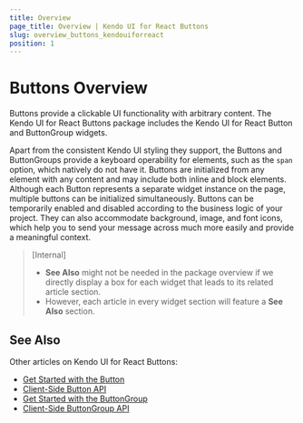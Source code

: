 ```yaml
---
title: Overview
page_title: Overview | Kendo UI for React Buttons
slug: overview_buttons_kendouiforreact
position: 1
---
```


# Buttons Overview

Buttons provide a clickable UI functionality with arbitrary content. The Kendo UI for React Buttons package includes the Kendo UI for React Button and ButtonGroup widgets.

Apart from the consistent Kendo UI styling they support, the Buttons and ButtonGroups provide a keyboard operability for elements, such as the `span` option, which natively do not have it. Buttons are initialized from any element with any content and may include both inline and block elements. Although each Button represents a separate widget instance on the page, multiple buttons can be initialized simultaneously. Buttons can be temporarily enabled and disabled according to the business logic of your project. They can also accommodate background, image, and font icons, which help you to send your message across much more easily and provide a meaningful context.

> [Internal]
> * **See Also** might not be needed in the package overview if we directly display a box for each widget that leads to its related article section.
> * However, each article in every widget section will feature a **See Also** section.

## See Also

Other articles on Kendo UI for React Buttons:

* [Get Started with the Button](...)
* [Client-Side Button API](...)
* [Get Started with the ButtonGroup](...)
* [Client-Side ButtonGroup API](...)
